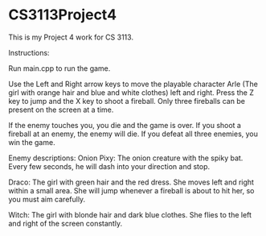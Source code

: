 # CS3113Project4
This is my Project 4 work for CS 3113.

Instructions:

Run main.cpp to run the game.

Use the Left and Right arrow keys to move the playable character Arle (The girl with orange hair and blue and white clothes) left and right. Press the Z key to jump and the X key to shoot a fireball. Only three fireballs can be present on the screen at a time.

If the enemy touches you, you die and the game is over. If you shoot a fireball at an enemy, the enemy will die. If you defeat all three enemies, you win the game.

Enemy descriptions:
Onion Pixy: The onion creature with the spiky bat. Every few seconds, he will dash into your direction and stop.

Draco: The girl with green hair and the red dress. She moves left and right within a small area. She will jump whenever a fireball is about to hit her, so you must aim carefully.

Witch: The girl with blonde hair and dark blue clothes. She flies to the left and right of the screen constantly. 
